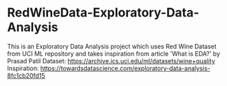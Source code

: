 # RedWineData-Exploratory-Data-Analysis
This is an Exploratory Data Analysis project which uses Red Wine Dataset from UCI ML repository and takes inspiration from article 'What is EDA?' by Prasad Patil
Dataset: https://archive.ics.uci.edu/ml/datasets/wine+quality
Inspiration: https://towardsdatascience.com/exploratory-data-analysis-8fc1cb20fd15
